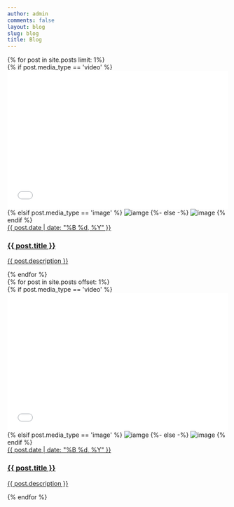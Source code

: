 ```yaml
---
author: admin
comments: false
layout: blog
slug: blog
title: Blog
---
```


<div class="row" >
  {% for post in site.posts limit: 1%}
  <div class="col-sm-12 col-lg-12 p-2">
    <div class="row">
      <div class="col-xs-12 col-lg-6 col-sm-12 align-self-center">
        {% if post.media_type == 'video' %}
          <iframe
            style="width:100%;"
            height="315"
            src="{{ post.media_link }}"
            frameborder="0"
            allowfullscreen
          ></iframe>
        {% elsif post.media_type == 'image' %}
        <img src="{{site.prefix}}{{post.media_link}}" alt="iamge"/>
        {%- else -%} 
        <img src="{{site.prefix}}/assets/ric_logo.png" alt="image"/>
        {% endif %}  
      </div>
      <div class="col-xs-12 col-lg-6 col-sm-12">
        <a href="{{site.prefix}}/{{ post.url }}">
          <div class="blog-text-wrapper">
            <span class="blog-date">
              {{ post.date | date: "%B %d, %Y" }}
            </span>
            <h3 class="dark-text">
              {{ post.title }}
            </h3>
            <p class="dark-text">{{ post.description }}</p>
          </div>
        </a>
      </div>
    </div>
  </div>
  {% endfor %}
</div>

<div class="row" >
  {% for post in site.posts offset: 1%}
  <div class="col-sm-12 col-lg-12 p-2">
    <div class="row">
      <div class="col-xs-12 col-lg-3 col-sm-12 align-self-center">
        {% if post.media_type == 'video' %}
          <iframe
            style="width:100%;"
            height="315"
            src="{{ post.media_link }}"
            frameborder="0"
            allowfullscreen
          ></iframe>
        {% elsif post.media_type == 'image' %}
        <img src="{{site.prefix}}{{post.media_link}}" alt="iamge"/>
        {%- else -%} 
        <img src="{{site.prefix}}/assets/ric_logo.png" alt="image"/>
        {% endif %}  
      </div>
      <div class="col-xs-12 col-lg-9 col-sm-12">
        <a href="{{site.prefix}}/{{ post.url }}">
          <div class="blog-text-wrapper">
            <span class="blog-date">
              {{ post.date | date: "%B %d, %Y" }}
            </span>
            <h3 class="dark-text">
              {{ post.title }}
            </h3>
            <p class="dark-text">{{ post.description }}</p>
          </div>
        </a>
      </div>
    </div>
  </div>
  {% endfor %}
</div>
<!-- 
<div class="row">
  {% for post in site.posts offset: 1 %}
  <div class="col-sm-6 col-lg-4 p-2" style="height: 100%; padding: 0 0;">
    <div class="media-wrapper" style="height:100%;  margin: 0;">
    {% if post.media_type == 'video' %}
      <iframe
        style="width:100%;"
        height="315"
        src="{{ post.media_link }}"
        frameborder="0"
        allowfullscreen
      ></iframe>
    {% elsif post.media_type == 'image' %}
      <div class="blog-image-wrapper">
        <img src="{{site.prefix}}{{post.media_link}}" alt="iamge"/>
      </div>
    {%- else -%} 
      <div class="blog-image-wrapper">
      <img style="padding: 5px;" src="{{site.prefix}}/assets/ric_logo.png" alt="image"/>
      </div>
    {% endif %}  
      <a href="{{site.prefix}}/{{ post.url }}">
        <div class="blog-text-wrapper">
          <span class="blog-date">
            {{ post.date | date: "%B %d, %Y" }}
          </span>
          <h5>
            {{ post.title }}
          </h5>
          <p class="dark-text">{{ post.description }}</p>
        </div>
      </a>
    </div>
  </div>
  {% endfor %}
</div> -->
